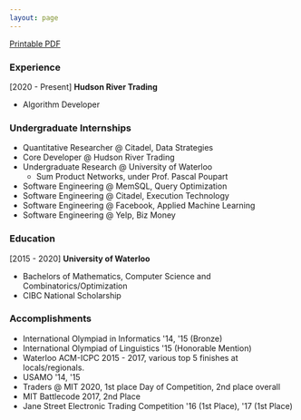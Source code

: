 ```yaml
---
layout: page
---
```


<a href="/resume.pdf"> <i class="fa fa-file-pdf-o" style="font-size:24px"></i> Printable PDF <a>

### Experience

[2020 - Present] **Hudson River Trading**
- Algorithm Developer

### Undergraduate Internships

* Quantitative Researcher @ Citadel, Data Strategies
* Core Developer @ Hudson River Trading
* Undergraduate Research @ University of Waterloo
 	- Sum Product Networks, under Prof. Pascal Poupart
* Software Engineering @ MemSQL, Query Optimization
* Software Engineering @ Citadel, Execution Technology
* Software Engineering @ Facebook, Applied Machine Learning
* Software Engineering @ Yelp, Biz Money

### Education

[2015 - 2020] **University of Waterloo**
- Bachelors of Mathematics, Computer Science and Combinatorics/Optimization
- CIBC National Scholarship

### Accomplishments

- International Olympiad in Informatics '14, '15 (Bronze)
- International Olympiad of Linguistics '15 (Honorable Mention)
- Waterloo ACM-ICPC 2015 - 2017, various top 5 finishes at locals/regionals.
- USAMO '14, '15
- Traders @ MIT 2020, 1st place Day of Competition, 2nd place overall
- MIT Battlecode 2017, 2nd Place
- Jane Street Electronic Trading Competition '16 (1st Place), '17 (1st Place)
